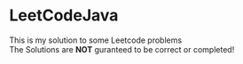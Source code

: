 # LeetCodeJava
This is my solution to some Leetcode problems  
The Solutions are __NOT__ guranteed to be correct or completed!
